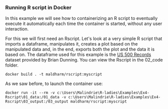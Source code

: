 ### Running R script in Docker

In this example we will see how to containerizing an R script to eventually execute it automatically each time the container is started, without any user interaction. 

For this we will first need an Rscript. Let's look at a very simple R script that imports a dataframe, manipulates it, creates a plot based on the manipulated data and, in the end, exports both the plot and the data it is based on. The dataframe used for this example is the [US 500 Records](https://bit.ly/3znV9yw) dataset provided by Brian Dunning. You can view the Rscript in the 02_code folder.

``` shell
docker build . -t maldharm/rscript:myscript
```

As we saw before, to launch the container use:

``` shell
docker run -it --rm -v c:\Users\Malindrie\R-ladies\Examples\Ex4-Rscript\01_data:/01_data -v c:\Users\Malindrie\R-ladies\Examples\Ex4-Rscript\03_output:/03_output maldharm/rscript:myscript
```
